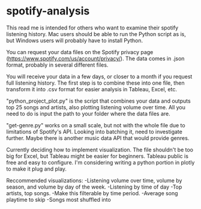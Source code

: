 # spotify-analysis

This read me is intended for others who want to examine their spotify listening history. 
Mac users should be able to run the Python script as is, but Windows users will probably have to install Python. 

You can request your data files on the Spotify privacy page (https://www.spotify.com/us/account/privacy/).
The data comes in .json format, probably in several different files.

You will receive your data in a few days, or closer to a month if you request full listening history.
The first step is to combine these into one file, then transform it into .csv format for easier analysis in Tableau, Excel, etc.

"python_project_plot.py" is the script that combines your data and outputs top 25 songs and artists, also plotting listening volume over time. All you need to do
is input the path to your folder where the data files are.


"get-genre.py" works on a small scale, but not with the whole file due to limitations of Spotify's API. Looking into batching it, need to investigate further. Maybe there is another music data API that would provide genres. 

Currently deciding how to implement visualization. The file shouldn't be too big for Excel, but Tableau might be easier for beginners. Tableau public is free and easy to configure. I'm considering writing a python portion in plotly to make it plug and play. 

Reccommended visualizations: 
-Listening volume over time, volume by season, and volume by day of the week.
-Listening by time of day
-Top artists, top songs.
  -Make this filterable by time period.
-Average song playtime to skip
-Songs most shuffled into
